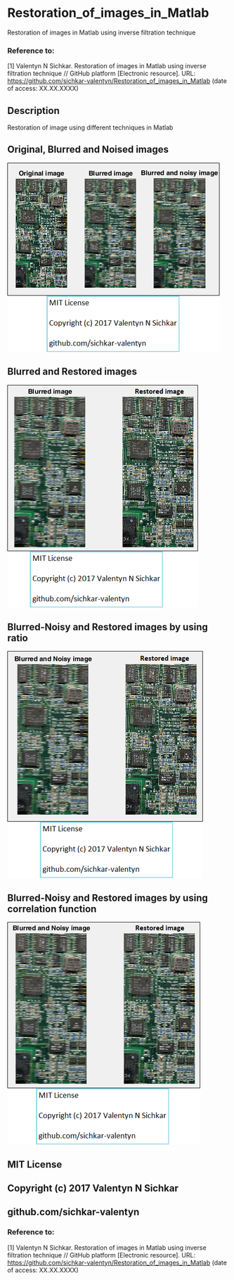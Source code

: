 # Restoration_of_images_in_Matlab
Restoration of images in Matlab using inverse filtration technique

### Reference to:
[1] Valentyn N Sichkar. Restoration of images in Matlab using inverse filtration technique // GitHub platform [Electronic resource]. URL: https://github.com/sichkar-valentyn/Restoration_of_images_in_Matlab (date of access: XX.XX.XXXX)

## Description
Restoration of image using different techniques in Matlab

## Original, Blurred and Noised images
![Results](images/Original_Blurred_and_Noised_images.png)

## Blurred and Restored images
![Results](images/Blurred_and_Restored_images.png)

## Blurred-Noisy and Restored images by using ratio
![Results](images/Blurred-Noisy_and_Restored_images_by_using_ratio.png)

## Blurred-Noisy and Restored images by using correlation function
![Results](images/Blurred-Noisy_and_Restored_images_by_using_correlation_function.png)

## MIT License
## Copyright (c) 2017 Valentyn N Sichkar
## github.com/sichkar-valentyn
### Reference to:
[1] Valentyn N Sichkar. Restoration of images in Matlab using inverse filtration technique // GitHub platform [Electronic resource]. URL: https://github.com/sichkar-valentyn/Restoration_of_images_in_Matlab (date of access: XX.XX.XXXX)
